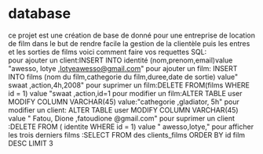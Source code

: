 
# database
ce projet est une création de base de donné pour une entreprise de location de film dans le but de rendre facile la gestion de la clientèle puis les entres et les sorties de films
voici comment faire vos requettes SQL:  
   pour ajouter un client:INSERT INTO identité (nom,prenom,email)value "awesso, lotye ,lotyeawesso@gmail.com"
   pour ajouter un film: INSERT INTO films (nom du film,cathegorie du film,duree,date de sortie) value" swaat ,action,4h,2008"
     pour suprimer un film:DELETE FROM(films WHERE id = 1) value "swaat ,action,id=1
     pour modifier un film:ALTER TABLE user MODIFY COLUMN VARCHAR(45)  value:"cathegorie ,gladiator, 5h"
     pour modifier un client: ALTER TABLE user MODIFY COLUMN VARCHAR(45) value " Fatou, Dione ,fatoudione @gmail.com"
     pour suprimer un client :DELETE FROM ( identite WHERE id = 1) value " awesso,lotye,"
     pour afficher les trois derniers films :SELECT FROM des clients_films ORDER BY id film DESC LIMIT 3 
